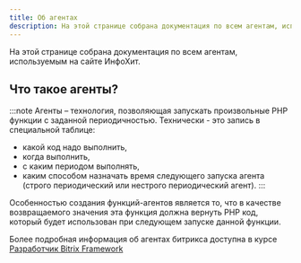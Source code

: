 ```yaml
---
title: Об агентах
description: На этой странице собрана документация по всем агентам, используемым на сайте ИнфоХит
---
```


На этой странице собрана документация по всем агентам, используемым на сайте ИнфоХит.

## Что такое агенты?

:::note
Агенты – технология, позволяющая запускать произвольные PHP функции с заданной периодичностью. Технически - это запись в специальной таблице:
- какой код надо выполнить,
- когда выполнить,
- с каким периодом выполнять,
- каким способом назначать время следующего запуска агента (строго периодический или нестрого периодический агент).
:::

Особенностью создания функций-агентов является то, что в качестве возвращаемого значения эта функция должна вернуть PHP код, который будет использован при следующем запуске данной функции.

Более подробная информация об агентах битрикса доступна в курсе <a href="https://dev.1c-bitrix.ru/learning/course/index.php?COURSE_ID=43&LESSON_ID=3436" target="_blank">Разработчик Bitrix Framework</a>
